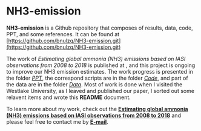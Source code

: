 # NH3-emission

**NH3-emission** is a Github repository that composes of results, data, code, PPT, and some references. It can be found at [https://github.com/bnulzq/NH3-emission.git](https://github.com/bnulzq/NH3-emission.git)

The work of *Estimating global ammonia (NH3) emissions based on IASI observations from 2008 to 2018* is published at , and this project is ongoing to improve our NH3 emission estimates. The work progress is presented in the folder [*PPT*](#ppt), the correspond scripts are in the folder [*Code*](#code), and part of the data are in the folder [*Data*](#data). Most of work is done when I visited the Westlake University, as I leaved and published our paper, I sorted out some relavent items and wrote this **README** document.

To learn more about my work, check out the [**Estimating global ammonia (NH3) emissions based on IASI observations from 2008 to 2018**](xxx) and please feel free to contact me by [**E-mail**](zl725@coornell.edu).
